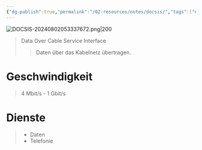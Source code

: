 ```yaml
---
{"dg-publish":true,"permalink":"/02-resources/notes/docsis/","tags":["netzwerk","hardware"],"noteIcon":"","updated":"2025-09-05T10:12:29.079+02:00"}
---
```


![DOCSIS-20240802053337672.png|200](/img/user/02%20-%20RESOURCES/Files/IMG/DOCSIS-20240802053337672.png)
>Data Over Cable Service Interface
>>Daten über das Kabelnetz übertragen.

# Geschwindigkeit
>4 Mbit/s - 1 Gbit/s

# Dienste
>- Daten 
>- Telefonie